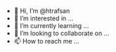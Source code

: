 - 👋 Hi, I’m @htrafsan
- 👀 I’m interested in ...
- 🌱 I’m currently learning ...
- 💞️ I’m looking to collaborate on ...
- 📫 How to reach me ...

<!---
htrafsan/htrafsan is a ✨ special ✨ repository because its `README.md` (this file) appears on your GitHub profile.
You can click the Preview link to take a look at your changes.
--->
